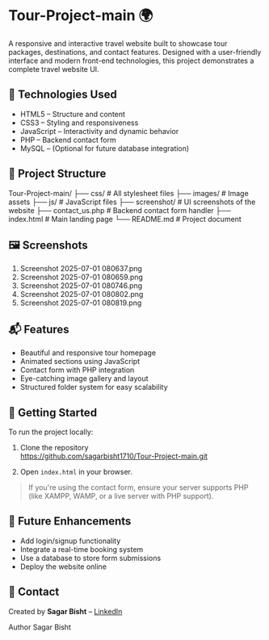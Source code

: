 # Tour-Project-main 🌍

A responsive and interactive travel website built to showcase tour packages, destinations, and contact features. Designed with a user-friendly interface and modern front-end technologies, this project demonstrates a complete travel website UI.

## 🔧 Technologies Used

- HTML5 – Structure and content  
- CSS3 – Styling and responsiveness  
- JavaScript – Interactivity and dynamic behavior  
- PHP – Backend contact form  
- MySQL – (Optional for future database integration)

## 📁 Project Structure

Tour-Project-main/
├── css/              # All stylesheet files
├── images/           # Image assets
├── js/               # JavaScript files
├── screenshot/       # UI screenshots of the website
├── contact_us.php    # Backend contact form handler
├── index.html        # Main landing page
└── README.md         # Project document 



## 🖼️ Screenshots
1. Screenshot 2025-07-01 080637.png
2. Screenshot 2025-07-01 080659.png
3. Screenshot 2025-07-01 080746.png
4. Screenshot 2025-07-01 080802.png
5. Screenshot 2025-07-01 080819.png

## 📬 Features

- Beautiful and responsive tour homepage  
- Animated sections using JavaScript  
- Contact form with PHP integration  
- Eye-catching image gallery and layout  
- Structured folder system for easy scalability

## 🚀 Getting Started

To run the project locally:

1. Clone the repository  
https://github.com/sagarbisht1710/Tour-Project-main.git

3. Open `index.html` in your browser.

> If you're using the contact form, ensure your server supports PHP (like XAMPP, WAMP, or a live server with PHP support).

## 📌 Future Enhancements

- Add login/signup functionality  
- Integrate a real-time booking system  
- Use a database to store form submissions  
- Deploy the website online

## 📧 Contact

Created by **Sagar Bisht** – [LinkedIn](https://www.linkedin.com/in/sagar-bisht-235b25273/)

Author
Sagar Bisht
